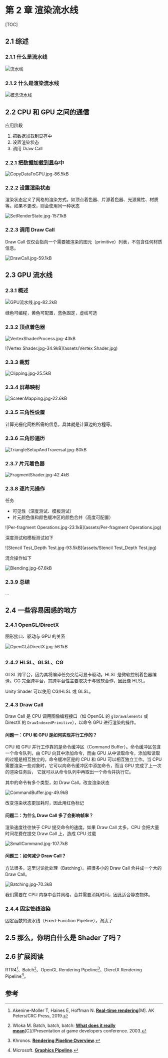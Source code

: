 # 第 2 章  渲染流水线

[TOC]

## 2.1  综述

### 2.1.1  什么是流水线

![流水线](assets/流水线.jpg)

### 2.1.2  什么是渲染流水线

![概念流水线](assets/概念流水线.jpg)

## 2.2  CPU 和 GPU 之间的通信

应用阶段

1. 把数据加载到显存中
2. 设置渲染状态
3. 调用 Draw Call

### 2.2.1  把数据加载到显存中

![CopyDataToGPU.jpg-86.5kB](assets/CopyDataToGPU.jpg)

### 2.2.2  设置渲染状态

渲染状态定义了网格的渲染方式。如顶点着色器、片源着色器、光源属性、材质等。如果不更改，则会使用同一种状态

![SetRenderState.jpg-157.1kB](assets/SetRenderState.jpg)

### 2.2.3  调用 Draw Call

Draw Call 仅仅会指向一个需要被渲染的图元（primitive）列表，不包含任何材质信息。

![DrawCall.jpg-59.1kB](assets/DrawCall.jpg)

## 2.3  GPU 流水线

### 2.3.1  概述

![GPU流水线.jpg-82.2kB](assets/GPU流水线.jpg)

绿色可编程，黄色可配置，蓝色固定，虚线可选

### 2.3.2  顶点着色器

![VertexShaderProcess.jpg-43kB](assets/VertexShaderProcess.jpg)

![Vertex Shader.jpg-34.9kB](assets/Vertex Shader.jpg)

### 2.3.3  裁剪

![Clipping.jpg-25.5kB](assets/Clipping.jpg)

### 2.3.4  屏幕映射

![ScreenMapping.jpg-22.6kB](assets/ScreenMapping.jpg)

### 2.3.5  三角性设置

计算光栅化网格所需的信息，具体就是计算边的方程等。

### 2.3.6  三角形遍历

![TriangleSetupAndTraversal.jpg-80kB](assets/TriangleSetupAndTraversal.jpg)

### 2.3.7  片元着色器

![FragmentShader.jpg-42.4kB](assets/FragmentShader.jpg)

### 2.3.8  逐片元操作

任务

- 可见性（深度测试、模板测试）
- 片元颜色值和颜色缓冲区的颜色合并（高度可配置）

![Per-fragment Operations.jpg-23.1kB](assets/Per-fragment Operations.jpg)

深度测试和模板测试如下

![Stencil Test_Depth Test.jpg-93.5kB](assets/Stencil Test_Depth Test.jpg)

混合操作如下

![Blending.jpg-67.6kB](assets/Blending.jpg)

### 2.3.9  总结

...

## 2.4  一些容易困惑的地方

### 2.4.1  OpenGL/DirectX

图形接口、驱动与 GPU 的关系

![OpenGLåDirectX.jpg-56.1kB](assets/OpenGL和DirectX.jpg)

### 2.4.2  HLSL、GLSL、CG

GLSL 跨平台，因为其将编译任务交给可显卡驱动。HLSL 是微软控制着色器编译。CG 完全跨平台，其跨平台性主要取决于与微软合作，因此像 HLSL。

Unity Shader 可以使用 CG/HLSL 或 GLSL。

### 2.4.3  Draw Call

Draw Call 是 CPU 调用图像编程接口（如 OpenGL 的 `glDrawElements` 或 DirectX 的 `DrawIndexedPrimitive`），以命令 GPU 进行渲染的操作。

#### 问题一：CPU 和 GPU 是如何实现并行工作的？

CPU 和 GPU 并行工作靠的是命令缓冲区（Command Buffer）。命令缓冲区包含一个命令队列，由 CPU 向其中添加命令，而由 GPU 从中读取命令，添加和读取的过程是相互独立的。命令缓冲区是的 CPU 和 GPU 可以相互独立工作。当 CPU 需要渲染一些对象时，它可以向命令缓冲区中添加命令，而当 GPU 完成了上一次的渲染任务后， 它就可以从命令队列中再取出一个命令并执行它。

其中的命令有多个类型，如 Draw Call，改变渲染状态

![CommandBuffer.jpg-49.9kB](assets/CommandBuffer.jpg)

改变渲染状态更加耗时，因此用红色标记

#### 问题二：为什么 Draw Call 多了会影响帧率？

渲染速度往往快于 CPU 提交命令的速度。如果 Draw Call 太多，CPU 会把大量时间花费在提交 Draw Call 上，造成 CPU 过载

![SmallCommand.jpg-107.7kB](assets/SmallCommand.jpg)

#### 问题三：如何减少 Draw Call？

方法很多，这里讨论批处理（Batching）。把很多小的 Draw Call 合并成一个大的 Draw Call。

![Batching.jpg-70.3kB](assets/Batching.jpg)

我们需要在 CPU 内存中合并网格，合并需要消耗时间，因此适合静态物体。

### 2.4.4  固定管线渲染

固定函数的流水线（Fixed-Function Pipeline），淘汰了

## 2.5  那么，你明白什么是 Shader 了吗？

## 2.6 扩展阅读

RTR4[^Akenine]、Batch[^Wloka]、OpenGL Rendering Pipeline[^OGL]、DierctX Rendering Pipeline[^DX]。

## 参考

[^Akenine]: Akenine-Moller T, Haines E, Hoffman N. [**Real-time rendering**](http://www.realtimerendering.com/)[M]. AK Peters/CRC Press, 2019.

[^Wloka]: Wloka M. Batch, batch, batch: [**What does it really mean**](http://www.nvidia.com/docs/io/8230/batchbatchbatch.ppt)[C]//Presentation at game developers conference. 2003.

[^OGL]: Khronos. [**Rendering Pipeline Overview**](https://www.khronos.org/opengl/wiki/Rendering_Pipeline_Overview).

[^DX]:Microsoft. [**Graphics Pipeline**](https://docs.microsoft.com/zh-cn/windows/win32/direct3d11/overviews-direct3d-11-graphics-pipeline).


